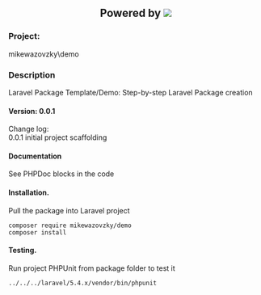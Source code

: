 <h2 align="center">Powered by
	<img src="https://laravel.com/assets/img/components/logo-laravel.svg">
</h2>

### Project: 
mikewazovzky\demo
### Description
Laravel Package Template/Demo: Step-by-step Laravel Package creation  
#### Version: 0.0.1
Change log:  
0.0.1 initial project scaffolding
#### Documentation
See PHPDoc blocks in the code
#### Installation. 
Pull the package into Laravel project 
```
composer require mikewazovzky/demo
composer install
```
#### Testing. 
Run project PHPUnit from package folder to test it 
```
../../../laravel/5.4.x/vendor/bin/phpunit
```



